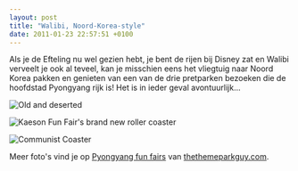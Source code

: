 ```yaml
---
layout: post
title: "Walibi, Noord-Korea-style"
date: 2011-01-23 22:57:51 +0100
---
```

Als je de Efteling nu wel gezien hebt, je bent de rijen bij Disney zat
en Walibi verveelt je ook al teveel, kan je misschien eens het
vliegtuig naar Noord Korea pakken en genieten van een van de drie
pretparken bezoeken die de hoofdstad Pyongyang rijk is! Het is in
ieder geval avontuurlijk...

![Old and deserted](http://www.thethemeparkguy.com/park/pyongyang-fun-fairs/old-and-deserted-big.jpg)

![Kaeson Fun Fair's brand new roller coaster](http://www.thethemeparkguy.com/park/pyongyang-fun-fairs/kaeson-fun-fairs-brand-new-roller-coaster-big.jpg)

![Communist Coaster](http://www.thethemeparkguy.com/park/pyongyang-fun-fairs/communist-coaster-big.jpg)

Meer foto's vind je op [Pyongyang fun fairs](http://www.thethemeparkguy.com/park/pyongyang-fun-fairs/) van [thethemeparkguy.com](http://www.thethemeparkguy.com/).

